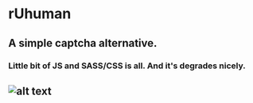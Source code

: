 # rUhuman
## A simple captcha alternative. 
### Little bit of JS and SASS/CSS is all. And it's degrades nicely.

![alt text](https://github.com/jessekorzan/rUhuman/blob/master/assets/img/pMm2ycJPxl.gif "diagram")
---
~~~~ sass goes here ~~~~
